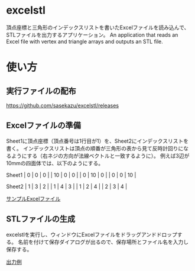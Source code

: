 # excelstl
頂点座標と三角形のインデックスリストを書いたExcelファイルを読み込んで、STLファイルを出力するアプリケーション。
An application that reads an Excel file with vertex and triangle arrays and outputs an STL file.

# 使い方

## 実行ファイルの配布
https://github.com/sasekazu/excelstl/releases

## Excelファイルの準備
Sheet1に頂点座標（頂点番号は1行目が1）を、Sheet2にインデックスリストを書く。
インデックスリストは頂点の順番が三角形の表から見て反時計回りになるようにする（右ネジの方向が法線ベクトルと一致するように）。
例えば3辺が10mmの四面体では、以下のようにする。

Sheet1
|  0 |  0 |  0 |
| 10 |  0 |  0 |
|  0 | 10 |  0 |
|  0 |  0 | 10 |

Sheet2
| 1 | 3 | 2 |
| 1 | 4 | 3 |
| 1 | 2 | 4 |
| 2 | 3 | 4 |

[サンプルExcelファイル](https://github.com/sasekazu/excelstl/blob/main/tetra-10mm.xlsx)

## STLファイルの生成
excelstlを実行し、ウィンドウにExcelファイルをドラッグアンドドロップする。
名前を付けて保存ダイアログが出るので、保存場所とファイル名を入力し保存する。

[出力例](https://github.com/sasekazu/excelstl/blob/main/tetra-10mm.stl)

